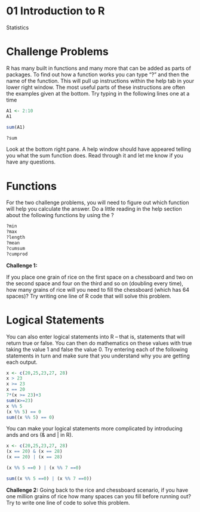 01 Introduction to R
================
Statistics

# Challenge Problems

R has many built in functions and many more that can be added as parts
of packages. To find out how a function works you can type “?” and then
the name of the function. This will pull up instructions within the help
tab in your lower right window. The most useful parts of these
instructions are often the examples given at the bottom. Try typing in the following lines one at a time

``` r
A1 <- 2:10
A1

sum(A1)

?sum
```
Look at the bottom right pane. A help window should have appeared telling you what the sum function does. Read through it and let me know if you have any questions.

# Functions

For the two challenge problems, you will need to figure out which function will help you calculate the answer. Do a little reading in the help section about the following functions by using the ? 

```r
?min
?max
?length
?mean
?cumsum
?cumprod
```

**Challenge 1:**

If you place one grain of rice on the first space on a chessboard and
two on the second space and four on the third and so on (doubling every
time), how many grains of rice will you need to fill the chessboard
(which has 64 spaces)? Try writing one line of R code that will solve
this problem.

# Logical Statements

You can also enter logical statements into R – that is, statements that
will return true or false. You can then do mathematics on these values
with true taking the value 1 and false the value 0. Try entering each of
the following statements in turn and make sure that you understand why
you are getting each output.

``` r
x <- c(20,25,23,27, 28)
x > 23
x >= 23
x == 20
7*(x >= 23)+3
sum(x>=23)
x %% 5
(x %% 5) == 0
sum((x %% 5) == 0)
```

You can make your logical statements more complicated by introducing
ands and ors (& and \| in R).

``` r
x <- c(20,25,23,27, 28)
(x == 20) & (x == 28)
(x == 20) | (x == 28)

(x %% 5 ==0 ) | (x %% 7 ==0)

sum((x %% 5 ==0) | (x %% 7 ==0))
```

**Challenge 2:** Going back to the rice and chessboard scenario, if you have one million
grains of rice how many spaces can you fill before running out? Try to
write one line of code to solve this problem.


